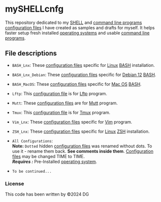 mySHELLcnfg
===========
This repository dedicated to my [SHELL][shell] and [command line programs][cli] [configuration files][cnfg] I have created as samples and drafts for myself. It helps faster setup fresh installed [operating systems][os] and usable [command line programs][cli].

File descriptions
-----------------

* `BASH_Lnx`: These [configuration files][cnfg] specific for [Linux][linux] [BASH][bash] installation.
* `BASH_Lnx_Debian`: These [configuration files][cnfg] specific for [Debian 12][debian] [BASH][bash].
* `BASH_MacOS`: These [configuration files][cnfg] specific for [Mac OS][macos] [BASH][bash].
* `Lftp`: This [configuration file][cnfg] is for [Lftp][lftp] program.
* `Mutt`: These [configuration files][cnfg] are for [Mutt][mutt] program.
* `Tmux`: This [configuration file][cnfg] is for [Tmux][tmux] program.
* `Vim_Lnx`: These [configuration files][cnfg] specific for [Vim][vim] program.
* `ZSH_Lnx`: These [configuration files][cnfg] specific for [Linux][linux] [ZSH][zsh] installation.
* `All Configurations`:  
   **Note:** `Dotted` hidden [configuration files][cnfg] was renamed without dots. To use it - rename them back. **See comments inside them**. [Configuration files][cnfg] may be changed TIME to TIME.  
   ***Requires :*** Pre-Installed [operating system][os].

* `To be continued...`

### License

This code has been written by ©2024 DG

[bash]:https://en.wikipedia.org/wiki/Bash_(Unix_shell)
[shell]:https://en.wikipedia.org/wiki/Shell_(computing)
[linux]:https://en.wikipedia.org/wiki/Linux
[os]:https://en.wikipedia.org/wiki/Operating_system
[cnfg]:https://en.wikipedia.org/wiki/Configuration_file
[macos]:https://en.wikipedia.org/wiki/MacOS
[zsh]:https://en.wikipedia.org/wiki/Z_shell
[tmux]:https://github.com/tmux/tmux/wiki
[lftp]:https://en.wikipedia.org/wiki/Lftp
[vim]:https://en.wikipedia.org/wiki/Vim_(text_editor)
[cli]:https://en.wikipedia.org/wiki/Command-line_interface
[mutt]:https://en.wikipedia.org/wiki/Mutt_(email_client)
[debian]:https://en.wikipedia.org/wiki/Debian
